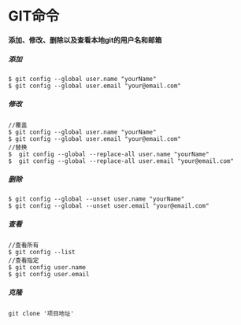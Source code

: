 # GIT命令

#### 添加、修改、删除以及查看本地git的用户名和邮箱

##### 添加

```
$ git config --global user.name "yourName"
$ git config --global user.email "your@email.com"
```

##### 修改

```
//覆盖
$ git config --global user.name "yourName"
$ git config --global user.email "your@email.com"
//替换
$  git config --global --replace-all user.name "yourName" 
$  git config --global --replace-all user.email "your@email.com"
```

##### 删除

```
$ git config --global --unset user.name "yourName"
$ git config --global --unset user.email "your@email.com"
```

##### 查看

```
//查看所有
$ git config --list
//查看指定
$ git config user.name
$ git config user.email
```

##### 克隆

```
git clone '项目地址'
```

